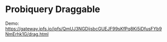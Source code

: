 # Probiquery Draggable

Demo: https://gateway.ipfs.io/ipfs/QmUJ3NGDijsbcGUEJF99sKfPq8Ki5iDfusFYb9NmErhk1G/drag.html
